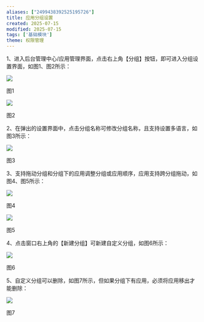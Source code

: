 ```yaml
---
aliases: ["2499438392525195726"]
title: 应用分组设置
created: 2025-07-15
modified: 2025-07-15
tags: ['基础模块']
theme: 权限管理
---
```


1、进入后台管理中心/应用管理界面，点击右上角【分组】按钮，即可进入分组设置界面，如图1、图2所示：

![](c3285a1cc7891ced90c8bef1e1ad8621.jpg)

图1

![](7b39797dfdb702c5b91854f402d21da6.jpg)

图2

2、在弹出的设置界面中，点击分组名称可修改分组名称，且支持设置多语言，如图3所示：

![](c38089dc46ad6aff1e05fb1fa1701ce5.jpg)

图3

3、支持拖动分组和分组下的应用调整分组或应用顺序，应用支持跨分组拖动，如图4、图5所示：

![](52ba68e0004311a490f2239b6e1eb6f8.jpg)

图4

![](9f232f39f8a1923e771c0f38ca750a6c.jpg)

图5

4、点击窗口右上角的【新建分组】可新建自定义分组，如图6所示：

![](3ed027e92be304651df5b32655522ded.jpg)

图6

5、自定义分组可以删除，如图7所示，但如果分组下有应用，必须将应用移出才能删除：

![](6585fe317dc6fc1f913f85fe930ef65a.jpg)

图7